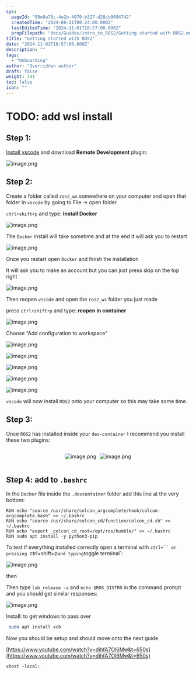 ```yaml
---
sys:
  pageId: "89e0a78c-4e2b-4070-b327-d28cb0694742"
  createdTime: "2024-08-21T00:24:00.000Z"
  lastEditedTime: "2024-11-01T18:57:00.000Z"
  propFilepath: "docs/Guides/intro_to_ROS2/Getting started with ROS2.md"
title: "Getting started with ROS2"
date: "2024-11-01T18:57:00.000Z"
description: ""
tags:
  - "Onboarding"
author: "Overridden author"
draft: false
weight: 141
toc: false
icon: ""
---
```


# TODO: add wsl install

## Step 1:

[Install vscode](https://code.visualstudio.com/download) and download **Remote Development** plugin:

![image.png](https://prod-files-secure.s3.us-west-2.amazonaws.com/d518164a-d88e-44d1-a4ee-3adb3bd8bce0/efb52993-1881-4a40-b95e-6f020334f022/image.png?X-Amz-Algorithm=AWS4-HMAC-SHA256&X-Amz-Content-Sha256=UNSIGNED-PAYLOAD&X-Amz-Credential=ASIAZI2LB466WNL6Z4R5%2F20250214%2Fus-west-2%2Fs3%2Faws4_request&X-Amz-Date=20250214T081028Z&X-Amz-Expires=3600&X-Amz-Security-Token=IQoJb3JpZ2luX2VjEAAaCXVzLXdlc3QtMiJHMEUCIQDY94Qc%2FA%2B91FkS%2F%2BD%2BzzWChoy4FgozXlcnbFzuhhWcWgIgW88c%2FpphbPGcS032fx5JxS3CkOceP9XK%2BagYZvdxEuYq%2FwMIKRAAGgw2Mzc0MjMxODM4MDUiDLsXWLgobxz5cRCITyrcA%2Bhx%2B7fu0vwIorPGI8kvoIiVeI9IsqPqjWZkGIyqfcd2dlHvU0eyq2etb03pL521J3nlsxmh49dcdNnJ%2FpgQXrx2ukR2a56zCSZObkWjDYD3KzHKYVKkDqr8jAom6WbwPi67Smrt7S57RGd6xr%2BfgYChvocSCYvztVYLiI2XbJMfEfK4T14zi58gGBEHwxVs0K09vliwFrI%2B%2BD5wOM2aRLtuADnvrX5LsCpwEGLItNxo0ZVxlRKXfDtqe2Zvo0h91yozg0Y6tT88oRggl2Pdgn9i%2BRN5OlzB5RMO454oZsTjm5SkUS9HaFfTsT7XPAMUMeGESI23hTsZinIvtBf9g5XQj09R1A183DamWcqP6b4C1xk0O24KZ472A9jRmHsLl%2BPJfqCHOsYqQWLiTIA%2Fi0cQ%2Bu2iN1dUWxC7LdPee6oXoI4l7KqUJ7%2BTGL258Z1MjM8viVVomUVNufv1AUY7KxCSC2V2R1Djun0wL21P9wUjij%2FATfkEX6ztecwJllereQj2PB429TLgwqiJ%2B4C2GnACKMkP4u2jYi5GUkoM0dD9Muw%2F0uTisuUcg7XS6DVw0ZNE%2FNcqwHu2pefdiZTbYK2ew%2FkZ7ACySx2fT2iBYG%2BV9gfyfPCr066fO%2BovMI%2Fqu70GOqUBm1mBlqFsLl5qFhSyByWwrH2YiQg5YQLdwxNRkUvGy%2F8Lfoio%2F6rUm6ZEbFWwJtCiID5N8XNoTfmeti6IDVbFoXBcgSEC4P7xygMznTK3s4PvwSdwlZDdeq3Dqv6Mv5%2BW6dVG7ZdGjmaa7neuC4cpXTwj%2FXF3OxucMix1dTZscAeJ%2BEetl5F5tZcuVTev7jzrlu9XC1jD5cj0bIzb%2FdjFLFttr4oy&X-Amz-Signature=9ef60b4f007198997806a84ae0920197f0dcf614ac19dc3bef190fe65de1c673&X-Amz-SignedHeaders=host&x-id=GetObject)

## Step 2:

Create a folder called `ros2_ws` somewhere on your computer and open that folder in `vscode` by going to File → open folder 

`ctrl+shift+p` and type: **Install Docker**

![image.png](https://prod-files-secure.s3.us-west-2.amazonaws.com/d518164a-d88e-44d1-a4ee-3adb3bd8bce0/2269dc0e-1cd5-47ff-bceb-c04ad9b2eab0/image.png?X-Amz-Algorithm=AWS4-HMAC-SHA256&X-Amz-Content-Sha256=UNSIGNED-PAYLOAD&X-Amz-Credential=ASIAZI2LB466WNL6Z4R5%2F20250214%2Fus-west-2%2Fs3%2Faws4_request&X-Amz-Date=20250214T081028Z&X-Amz-Expires=3600&X-Amz-Security-Token=IQoJb3JpZ2luX2VjEAAaCXVzLXdlc3QtMiJHMEUCIQDY94Qc%2FA%2B91FkS%2F%2BD%2BzzWChoy4FgozXlcnbFzuhhWcWgIgW88c%2FpphbPGcS032fx5JxS3CkOceP9XK%2BagYZvdxEuYq%2FwMIKRAAGgw2Mzc0MjMxODM4MDUiDLsXWLgobxz5cRCITyrcA%2Bhx%2B7fu0vwIorPGI8kvoIiVeI9IsqPqjWZkGIyqfcd2dlHvU0eyq2etb03pL521J3nlsxmh49dcdNnJ%2FpgQXrx2ukR2a56zCSZObkWjDYD3KzHKYVKkDqr8jAom6WbwPi67Smrt7S57RGd6xr%2BfgYChvocSCYvztVYLiI2XbJMfEfK4T14zi58gGBEHwxVs0K09vliwFrI%2B%2BD5wOM2aRLtuADnvrX5LsCpwEGLItNxo0ZVxlRKXfDtqe2Zvo0h91yozg0Y6tT88oRggl2Pdgn9i%2BRN5OlzB5RMO454oZsTjm5SkUS9HaFfTsT7XPAMUMeGESI23hTsZinIvtBf9g5XQj09R1A183DamWcqP6b4C1xk0O24KZ472A9jRmHsLl%2BPJfqCHOsYqQWLiTIA%2Fi0cQ%2Bu2iN1dUWxC7LdPee6oXoI4l7KqUJ7%2BTGL258Z1MjM8viVVomUVNufv1AUY7KxCSC2V2R1Djun0wL21P9wUjij%2FATfkEX6ztecwJllereQj2PB429TLgwqiJ%2B4C2GnACKMkP4u2jYi5GUkoM0dD9Muw%2F0uTisuUcg7XS6DVw0ZNE%2FNcqwHu2pefdiZTbYK2ew%2FkZ7ACySx2fT2iBYG%2BV9gfyfPCr066fO%2BovMI%2Fqu70GOqUBm1mBlqFsLl5qFhSyByWwrH2YiQg5YQLdwxNRkUvGy%2F8Lfoio%2F6rUm6ZEbFWwJtCiID5N8XNoTfmeti6IDVbFoXBcgSEC4P7xygMznTK3s4PvwSdwlZDdeq3Dqv6Mv5%2BW6dVG7ZdGjmaa7neuC4cpXTwj%2FXF3OxucMix1dTZscAeJ%2BEetl5F5tZcuVTev7jzrlu9XC1jD5cj0bIzb%2FdjFLFttr4oy&X-Amz-Signature=87847461bec795527ff1b1c2b0ce82cbcc4024424001bd9035ea761cadcf5c87&X-Amz-SignedHeaders=host&x-id=GetObject)

The `Docker` install will take sometime and at the end it will ask you to restart

![image.png](https://prod-files-secure.s3.us-west-2.amazonaws.com/d518164a-d88e-44d1-a4ee-3adb3bd8bce0/ed233f78-be33-4b1f-b89c-9c346c0e961e/image.png?X-Amz-Algorithm=AWS4-HMAC-SHA256&X-Amz-Content-Sha256=UNSIGNED-PAYLOAD&X-Amz-Credential=ASIAZI2LB466WNL6Z4R5%2F20250214%2Fus-west-2%2Fs3%2Faws4_request&X-Amz-Date=20250214T081028Z&X-Amz-Expires=3600&X-Amz-Security-Token=IQoJb3JpZ2luX2VjEAAaCXVzLXdlc3QtMiJHMEUCIQDY94Qc%2FA%2B91FkS%2F%2BD%2BzzWChoy4FgozXlcnbFzuhhWcWgIgW88c%2FpphbPGcS032fx5JxS3CkOceP9XK%2BagYZvdxEuYq%2FwMIKRAAGgw2Mzc0MjMxODM4MDUiDLsXWLgobxz5cRCITyrcA%2Bhx%2B7fu0vwIorPGI8kvoIiVeI9IsqPqjWZkGIyqfcd2dlHvU0eyq2etb03pL521J3nlsxmh49dcdNnJ%2FpgQXrx2ukR2a56zCSZObkWjDYD3KzHKYVKkDqr8jAom6WbwPi67Smrt7S57RGd6xr%2BfgYChvocSCYvztVYLiI2XbJMfEfK4T14zi58gGBEHwxVs0K09vliwFrI%2B%2BD5wOM2aRLtuADnvrX5LsCpwEGLItNxo0ZVxlRKXfDtqe2Zvo0h91yozg0Y6tT88oRggl2Pdgn9i%2BRN5OlzB5RMO454oZsTjm5SkUS9HaFfTsT7XPAMUMeGESI23hTsZinIvtBf9g5XQj09R1A183DamWcqP6b4C1xk0O24KZ472A9jRmHsLl%2BPJfqCHOsYqQWLiTIA%2Fi0cQ%2Bu2iN1dUWxC7LdPee6oXoI4l7KqUJ7%2BTGL258Z1MjM8viVVomUVNufv1AUY7KxCSC2V2R1Djun0wL21P9wUjij%2FATfkEX6ztecwJllereQj2PB429TLgwqiJ%2B4C2GnACKMkP4u2jYi5GUkoM0dD9Muw%2F0uTisuUcg7XS6DVw0ZNE%2FNcqwHu2pefdiZTbYK2ew%2FkZ7ACySx2fT2iBYG%2BV9gfyfPCr066fO%2BovMI%2Fqu70GOqUBm1mBlqFsLl5qFhSyByWwrH2YiQg5YQLdwxNRkUvGy%2F8Lfoio%2F6rUm6ZEbFWwJtCiID5N8XNoTfmeti6IDVbFoXBcgSEC4P7xygMznTK3s4PvwSdwlZDdeq3Dqv6Mv5%2BW6dVG7ZdGjmaa7neuC4cpXTwj%2FXF3OxucMix1dTZscAeJ%2BEetl5F5tZcuVTev7jzrlu9XC1jD5cj0bIzb%2FdjFLFttr4oy&X-Amz-Signature=0e8acdd1f6cc3428b62d489a746767214df0f535555600bb1421a77f289be3f3&X-Amz-SignedHeaders=host&x-id=GetObject)

Once you restart open `Docker` and finish the installation

It will ask you to make an account but you can just press skip on the top right

![image.png](https://prod-files-secure.s3.us-west-2.amazonaws.com/d518164a-d88e-44d1-a4ee-3adb3bd8bce0/21010ad9-1659-4fd9-9f59-9932a09b2a3d/image.png?X-Amz-Algorithm=AWS4-HMAC-SHA256&X-Amz-Content-Sha256=UNSIGNED-PAYLOAD&X-Amz-Credential=ASIAZI2LB466WNL6Z4R5%2F20250214%2Fus-west-2%2Fs3%2Faws4_request&X-Amz-Date=20250214T081028Z&X-Amz-Expires=3600&X-Amz-Security-Token=IQoJb3JpZ2luX2VjEAAaCXVzLXdlc3QtMiJHMEUCIQDY94Qc%2FA%2B91FkS%2F%2BD%2BzzWChoy4FgozXlcnbFzuhhWcWgIgW88c%2FpphbPGcS032fx5JxS3CkOceP9XK%2BagYZvdxEuYq%2FwMIKRAAGgw2Mzc0MjMxODM4MDUiDLsXWLgobxz5cRCITyrcA%2Bhx%2B7fu0vwIorPGI8kvoIiVeI9IsqPqjWZkGIyqfcd2dlHvU0eyq2etb03pL521J3nlsxmh49dcdNnJ%2FpgQXrx2ukR2a56zCSZObkWjDYD3KzHKYVKkDqr8jAom6WbwPi67Smrt7S57RGd6xr%2BfgYChvocSCYvztVYLiI2XbJMfEfK4T14zi58gGBEHwxVs0K09vliwFrI%2B%2BD5wOM2aRLtuADnvrX5LsCpwEGLItNxo0ZVxlRKXfDtqe2Zvo0h91yozg0Y6tT88oRggl2Pdgn9i%2BRN5OlzB5RMO454oZsTjm5SkUS9HaFfTsT7XPAMUMeGESI23hTsZinIvtBf9g5XQj09R1A183DamWcqP6b4C1xk0O24KZ472A9jRmHsLl%2BPJfqCHOsYqQWLiTIA%2Fi0cQ%2Bu2iN1dUWxC7LdPee6oXoI4l7KqUJ7%2BTGL258Z1MjM8viVVomUVNufv1AUY7KxCSC2V2R1Djun0wL21P9wUjij%2FATfkEX6ztecwJllereQj2PB429TLgwqiJ%2B4C2GnACKMkP4u2jYi5GUkoM0dD9Muw%2F0uTisuUcg7XS6DVw0ZNE%2FNcqwHu2pefdiZTbYK2ew%2FkZ7ACySx2fT2iBYG%2BV9gfyfPCr066fO%2BovMI%2Fqu70GOqUBm1mBlqFsLl5qFhSyByWwrH2YiQg5YQLdwxNRkUvGy%2F8Lfoio%2F6rUm6ZEbFWwJtCiID5N8XNoTfmeti6IDVbFoXBcgSEC4P7xygMznTK3s4PvwSdwlZDdeq3Dqv6Mv5%2BW6dVG7ZdGjmaa7neuC4cpXTwj%2FXF3OxucMix1dTZscAeJ%2BEetl5F5tZcuVTev7jzrlu9XC1jD5cj0bIzb%2FdjFLFttr4oy&X-Amz-Signature=25e27bacb31426fdd46027238c1eaa4d7d328a1ff82a2671b27561a603313e2c&X-Amz-SignedHeaders=host&x-id=GetObject)

Then reopen `vscode` and open the `ros2_ws` folder you just made

press `ctrl+shift+p` and type: **reopen in container**

![image.png](https://prod-files-secure.s3.us-west-2.amazonaws.com/d518164a-d88e-44d1-a4ee-3adb3bd8bce0/4e93b8c2-41ad-488c-8095-c74205196118/image.png?X-Amz-Algorithm=AWS4-HMAC-SHA256&X-Amz-Content-Sha256=UNSIGNED-PAYLOAD&X-Amz-Credential=ASIAZI2LB466WNL6Z4R5%2F20250214%2Fus-west-2%2Fs3%2Faws4_request&X-Amz-Date=20250214T081028Z&X-Amz-Expires=3600&X-Amz-Security-Token=IQoJb3JpZ2luX2VjEAAaCXVzLXdlc3QtMiJHMEUCIQDY94Qc%2FA%2B91FkS%2F%2BD%2BzzWChoy4FgozXlcnbFzuhhWcWgIgW88c%2FpphbPGcS032fx5JxS3CkOceP9XK%2BagYZvdxEuYq%2FwMIKRAAGgw2Mzc0MjMxODM4MDUiDLsXWLgobxz5cRCITyrcA%2Bhx%2B7fu0vwIorPGI8kvoIiVeI9IsqPqjWZkGIyqfcd2dlHvU0eyq2etb03pL521J3nlsxmh49dcdNnJ%2FpgQXrx2ukR2a56zCSZObkWjDYD3KzHKYVKkDqr8jAom6WbwPi67Smrt7S57RGd6xr%2BfgYChvocSCYvztVYLiI2XbJMfEfK4T14zi58gGBEHwxVs0K09vliwFrI%2B%2BD5wOM2aRLtuADnvrX5LsCpwEGLItNxo0ZVxlRKXfDtqe2Zvo0h91yozg0Y6tT88oRggl2Pdgn9i%2BRN5OlzB5RMO454oZsTjm5SkUS9HaFfTsT7XPAMUMeGESI23hTsZinIvtBf9g5XQj09R1A183DamWcqP6b4C1xk0O24KZ472A9jRmHsLl%2BPJfqCHOsYqQWLiTIA%2Fi0cQ%2Bu2iN1dUWxC7LdPee6oXoI4l7KqUJ7%2BTGL258Z1MjM8viVVomUVNufv1AUY7KxCSC2V2R1Djun0wL21P9wUjij%2FATfkEX6ztecwJllereQj2PB429TLgwqiJ%2B4C2GnACKMkP4u2jYi5GUkoM0dD9Muw%2F0uTisuUcg7XS6DVw0ZNE%2FNcqwHu2pefdiZTbYK2ew%2FkZ7ACySx2fT2iBYG%2BV9gfyfPCr066fO%2BovMI%2Fqu70GOqUBm1mBlqFsLl5qFhSyByWwrH2YiQg5YQLdwxNRkUvGy%2F8Lfoio%2F6rUm6ZEbFWwJtCiID5N8XNoTfmeti6IDVbFoXBcgSEC4P7xygMznTK3s4PvwSdwlZDdeq3Dqv6Mv5%2BW6dVG7ZdGjmaa7neuC4cpXTwj%2FXF3OxucMix1dTZscAeJ%2BEetl5F5tZcuVTev7jzrlu9XC1jD5cj0bIzb%2FdjFLFttr4oy&X-Amz-Signature=d91c664dfc4bfb84babd53554be333133523e58d401bad46922af12de90d6969&X-Amz-SignedHeaders=host&x-id=GetObject)

Choose “Add configuration to workspace”

![image.png](https://prod-files-secure.s3.us-west-2.amazonaws.com/d518164a-d88e-44d1-a4ee-3adb3bd8bce0/9560b282-5060-4989-ba37-97e7b2c22476/image.png?X-Amz-Algorithm=AWS4-HMAC-SHA256&X-Amz-Content-Sha256=UNSIGNED-PAYLOAD&X-Amz-Credential=ASIAZI2LB466WNL6Z4R5%2F20250214%2Fus-west-2%2Fs3%2Faws4_request&X-Amz-Date=20250214T081028Z&X-Amz-Expires=3600&X-Amz-Security-Token=IQoJb3JpZ2luX2VjEAAaCXVzLXdlc3QtMiJHMEUCIQDY94Qc%2FA%2B91FkS%2F%2BD%2BzzWChoy4FgozXlcnbFzuhhWcWgIgW88c%2FpphbPGcS032fx5JxS3CkOceP9XK%2BagYZvdxEuYq%2FwMIKRAAGgw2Mzc0MjMxODM4MDUiDLsXWLgobxz5cRCITyrcA%2Bhx%2B7fu0vwIorPGI8kvoIiVeI9IsqPqjWZkGIyqfcd2dlHvU0eyq2etb03pL521J3nlsxmh49dcdNnJ%2FpgQXrx2ukR2a56zCSZObkWjDYD3KzHKYVKkDqr8jAom6WbwPi67Smrt7S57RGd6xr%2BfgYChvocSCYvztVYLiI2XbJMfEfK4T14zi58gGBEHwxVs0K09vliwFrI%2B%2BD5wOM2aRLtuADnvrX5LsCpwEGLItNxo0ZVxlRKXfDtqe2Zvo0h91yozg0Y6tT88oRggl2Pdgn9i%2BRN5OlzB5RMO454oZsTjm5SkUS9HaFfTsT7XPAMUMeGESI23hTsZinIvtBf9g5XQj09R1A183DamWcqP6b4C1xk0O24KZ472A9jRmHsLl%2BPJfqCHOsYqQWLiTIA%2Fi0cQ%2Bu2iN1dUWxC7LdPee6oXoI4l7KqUJ7%2BTGL258Z1MjM8viVVomUVNufv1AUY7KxCSC2V2R1Djun0wL21P9wUjij%2FATfkEX6ztecwJllereQj2PB429TLgwqiJ%2B4C2GnACKMkP4u2jYi5GUkoM0dD9Muw%2F0uTisuUcg7XS6DVw0ZNE%2FNcqwHu2pefdiZTbYK2ew%2FkZ7ACySx2fT2iBYG%2BV9gfyfPCr066fO%2BovMI%2Fqu70GOqUBm1mBlqFsLl5qFhSyByWwrH2YiQg5YQLdwxNRkUvGy%2F8Lfoio%2F6rUm6ZEbFWwJtCiID5N8XNoTfmeti6IDVbFoXBcgSEC4P7xygMznTK3s4PvwSdwlZDdeq3Dqv6Mv5%2BW6dVG7ZdGjmaa7neuC4cpXTwj%2FXF3OxucMix1dTZscAeJ%2BEetl5F5tZcuVTev7jzrlu9XC1jD5cj0bIzb%2FdjFLFttr4oy&X-Amz-Signature=733575a2e3cd370b7749e3fb432094c3afa474d5f0de492b0f8102ad60a7b4d6&X-Amz-SignedHeaders=host&x-id=GetObject)

![image.png](https://prod-files-secure.s3.us-west-2.amazonaws.com/d518164a-d88e-44d1-a4ee-3adb3bd8bce0/2ee63f81-886b-48e8-a553-dc6e5eac99e4/image.png?X-Amz-Algorithm=AWS4-HMAC-SHA256&X-Amz-Content-Sha256=UNSIGNED-PAYLOAD&X-Amz-Credential=ASIAZI2LB466WNL6Z4R5%2F20250214%2Fus-west-2%2Fs3%2Faws4_request&X-Amz-Date=20250214T081028Z&X-Amz-Expires=3600&X-Amz-Security-Token=IQoJb3JpZ2luX2VjEAAaCXVzLXdlc3QtMiJHMEUCIQDY94Qc%2FA%2B91FkS%2F%2BD%2BzzWChoy4FgozXlcnbFzuhhWcWgIgW88c%2FpphbPGcS032fx5JxS3CkOceP9XK%2BagYZvdxEuYq%2FwMIKRAAGgw2Mzc0MjMxODM4MDUiDLsXWLgobxz5cRCITyrcA%2Bhx%2B7fu0vwIorPGI8kvoIiVeI9IsqPqjWZkGIyqfcd2dlHvU0eyq2etb03pL521J3nlsxmh49dcdNnJ%2FpgQXrx2ukR2a56zCSZObkWjDYD3KzHKYVKkDqr8jAom6WbwPi67Smrt7S57RGd6xr%2BfgYChvocSCYvztVYLiI2XbJMfEfK4T14zi58gGBEHwxVs0K09vliwFrI%2B%2BD5wOM2aRLtuADnvrX5LsCpwEGLItNxo0ZVxlRKXfDtqe2Zvo0h91yozg0Y6tT88oRggl2Pdgn9i%2BRN5OlzB5RMO454oZsTjm5SkUS9HaFfTsT7XPAMUMeGESI23hTsZinIvtBf9g5XQj09R1A183DamWcqP6b4C1xk0O24KZ472A9jRmHsLl%2BPJfqCHOsYqQWLiTIA%2Fi0cQ%2Bu2iN1dUWxC7LdPee6oXoI4l7KqUJ7%2BTGL258Z1MjM8viVVomUVNufv1AUY7KxCSC2V2R1Djun0wL21P9wUjij%2FATfkEX6ztecwJllereQj2PB429TLgwqiJ%2B4C2GnACKMkP4u2jYi5GUkoM0dD9Muw%2F0uTisuUcg7XS6DVw0ZNE%2FNcqwHu2pefdiZTbYK2ew%2FkZ7ACySx2fT2iBYG%2BV9gfyfPCr066fO%2BovMI%2Fqu70GOqUBm1mBlqFsLl5qFhSyByWwrH2YiQg5YQLdwxNRkUvGy%2F8Lfoio%2F6rUm6ZEbFWwJtCiID5N8XNoTfmeti6IDVbFoXBcgSEC4P7xygMznTK3s4PvwSdwlZDdeq3Dqv6Mv5%2BW6dVG7ZdGjmaa7neuC4cpXTwj%2FXF3OxucMix1dTZscAeJ%2BEetl5F5tZcuVTev7jzrlu9XC1jD5cj0bIzb%2FdjFLFttr4oy&X-Amz-Signature=6b59018a522635d7687b0ee0ba1ac01186afc6f3bcc867263c8cb01fd7097512&X-Amz-SignedHeaders=host&x-id=GetObject)

![image.png](https://prod-files-secure.s3.us-west-2.amazonaws.com/d518164a-d88e-44d1-a4ee-3adb3bd8bce0/ae1580b2-b048-407e-aed9-b584224a7a04/image.png?X-Amz-Algorithm=AWS4-HMAC-SHA256&X-Amz-Content-Sha256=UNSIGNED-PAYLOAD&X-Amz-Credential=ASIAZI2LB466WNL6Z4R5%2F20250214%2Fus-west-2%2Fs3%2Faws4_request&X-Amz-Date=20250214T081028Z&X-Amz-Expires=3600&X-Amz-Security-Token=IQoJb3JpZ2luX2VjEAAaCXVzLXdlc3QtMiJHMEUCIQDY94Qc%2FA%2B91FkS%2F%2BD%2BzzWChoy4FgozXlcnbFzuhhWcWgIgW88c%2FpphbPGcS032fx5JxS3CkOceP9XK%2BagYZvdxEuYq%2FwMIKRAAGgw2Mzc0MjMxODM4MDUiDLsXWLgobxz5cRCITyrcA%2Bhx%2B7fu0vwIorPGI8kvoIiVeI9IsqPqjWZkGIyqfcd2dlHvU0eyq2etb03pL521J3nlsxmh49dcdNnJ%2FpgQXrx2ukR2a56zCSZObkWjDYD3KzHKYVKkDqr8jAom6WbwPi67Smrt7S57RGd6xr%2BfgYChvocSCYvztVYLiI2XbJMfEfK4T14zi58gGBEHwxVs0K09vliwFrI%2B%2BD5wOM2aRLtuADnvrX5LsCpwEGLItNxo0ZVxlRKXfDtqe2Zvo0h91yozg0Y6tT88oRggl2Pdgn9i%2BRN5OlzB5RMO454oZsTjm5SkUS9HaFfTsT7XPAMUMeGESI23hTsZinIvtBf9g5XQj09R1A183DamWcqP6b4C1xk0O24KZ472A9jRmHsLl%2BPJfqCHOsYqQWLiTIA%2Fi0cQ%2Bu2iN1dUWxC7LdPee6oXoI4l7KqUJ7%2BTGL258Z1MjM8viVVomUVNufv1AUY7KxCSC2V2R1Djun0wL21P9wUjij%2FATfkEX6ztecwJllereQj2PB429TLgwqiJ%2B4C2GnACKMkP4u2jYi5GUkoM0dD9Muw%2F0uTisuUcg7XS6DVw0ZNE%2FNcqwHu2pefdiZTbYK2ew%2FkZ7ACySx2fT2iBYG%2BV9gfyfPCr066fO%2BovMI%2Fqu70GOqUBm1mBlqFsLl5qFhSyByWwrH2YiQg5YQLdwxNRkUvGy%2F8Lfoio%2F6rUm6ZEbFWwJtCiID5N8XNoTfmeti6IDVbFoXBcgSEC4P7xygMznTK3s4PvwSdwlZDdeq3Dqv6Mv5%2BW6dVG7ZdGjmaa7neuC4cpXTwj%2FXF3OxucMix1dTZscAeJ%2BEetl5F5tZcuVTev7jzrlu9XC1jD5cj0bIzb%2FdjFLFttr4oy&X-Amz-Signature=a0a423fe72213dbc1c690750c3d9a3b083782291ed936469f8d34945abf688d1&X-Amz-SignedHeaders=host&x-id=GetObject)

![image.png](https://prod-files-secure.s3.us-west-2.amazonaws.com/d518164a-d88e-44d1-a4ee-3adb3bd8bce0/53255b28-f75e-430f-b9e3-c0ac8577e42b/image.png?X-Amz-Algorithm=AWS4-HMAC-SHA256&X-Amz-Content-Sha256=UNSIGNED-PAYLOAD&X-Amz-Credential=ASIAZI2LB466WNL6Z4R5%2F20250214%2Fus-west-2%2Fs3%2Faws4_request&X-Amz-Date=20250214T081028Z&X-Amz-Expires=3600&X-Amz-Security-Token=IQoJb3JpZ2luX2VjEAAaCXVzLXdlc3QtMiJHMEUCIQDY94Qc%2FA%2B91FkS%2F%2BD%2BzzWChoy4FgozXlcnbFzuhhWcWgIgW88c%2FpphbPGcS032fx5JxS3CkOceP9XK%2BagYZvdxEuYq%2FwMIKRAAGgw2Mzc0MjMxODM4MDUiDLsXWLgobxz5cRCITyrcA%2Bhx%2B7fu0vwIorPGI8kvoIiVeI9IsqPqjWZkGIyqfcd2dlHvU0eyq2etb03pL521J3nlsxmh49dcdNnJ%2FpgQXrx2ukR2a56zCSZObkWjDYD3KzHKYVKkDqr8jAom6WbwPi67Smrt7S57RGd6xr%2BfgYChvocSCYvztVYLiI2XbJMfEfK4T14zi58gGBEHwxVs0K09vliwFrI%2B%2BD5wOM2aRLtuADnvrX5LsCpwEGLItNxo0ZVxlRKXfDtqe2Zvo0h91yozg0Y6tT88oRggl2Pdgn9i%2BRN5OlzB5RMO454oZsTjm5SkUS9HaFfTsT7XPAMUMeGESI23hTsZinIvtBf9g5XQj09R1A183DamWcqP6b4C1xk0O24KZ472A9jRmHsLl%2BPJfqCHOsYqQWLiTIA%2Fi0cQ%2Bu2iN1dUWxC7LdPee6oXoI4l7KqUJ7%2BTGL258Z1MjM8viVVomUVNufv1AUY7KxCSC2V2R1Djun0wL21P9wUjij%2FATfkEX6ztecwJllereQj2PB429TLgwqiJ%2B4C2GnACKMkP4u2jYi5GUkoM0dD9Muw%2F0uTisuUcg7XS6DVw0ZNE%2FNcqwHu2pefdiZTbYK2ew%2FkZ7ACySx2fT2iBYG%2BV9gfyfPCr066fO%2BovMI%2Fqu70GOqUBm1mBlqFsLl5qFhSyByWwrH2YiQg5YQLdwxNRkUvGy%2F8Lfoio%2F6rUm6ZEbFWwJtCiID5N8XNoTfmeti6IDVbFoXBcgSEC4P7xygMznTK3s4PvwSdwlZDdeq3Dqv6Mv5%2BW6dVG7ZdGjmaa7neuC4cpXTwj%2FXF3OxucMix1dTZscAeJ%2BEetl5F5tZcuVTev7jzrlu9XC1jD5cj0bIzb%2FdjFLFttr4oy&X-Amz-Signature=b286578333059aa27adda2e724956dbebe868e4e977212e4fe9e125caa28713f&X-Amz-SignedHeaders=host&x-id=GetObject)

![image.png](https://prod-files-secure.s3.us-west-2.amazonaws.com/d518164a-d88e-44d1-a4ee-3adb3bd8bce0/7c562767-5af9-4ffb-97d1-327bcdf4ee00/image.png?X-Amz-Algorithm=AWS4-HMAC-SHA256&X-Amz-Content-Sha256=UNSIGNED-PAYLOAD&X-Amz-Credential=ASIAZI2LB466WNL6Z4R5%2F20250214%2Fus-west-2%2Fs3%2Faws4_request&X-Amz-Date=20250214T081028Z&X-Amz-Expires=3600&X-Amz-Security-Token=IQoJb3JpZ2luX2VjEAAaCXVzLXdlc3QtMiJHMEUCIQDY94Qc%2FA%2B91FkS%2F%2BD%2BzzWChoy4FgozXlcnbFzuhhWcWgIgW88c%2FpphbPGcS032fx5JxS3CkOceP9XK%2BagYZvdxEuYq%2FwMIKRAAGgw2Mzc0MjMxODM4MDUiDLsXWLgobxz5cRCITyrcA%2Bhx%2B7fu0vwIorPGI8kvoIiVeI9IsqPqjWZkGIyqfcd2dlHvU0eyq2etb03pL521J3nlsxmh49dcdNnJ%2FpgQXrx2ukR2a56zCSZObkWjDYD3KzHKYVKkDqr8jAom6WbwPi67Smrt7S57RGd6xr%2BfgYChvocSCYvztVYLiI2XbJMfEfK4T14zi58gGBEHwxVs0K09vliwFrI%2B%2BD5wOM2aRLtuADnvrX5LsCpwEGLItNxo0ZVxlRKXfDtqe2Zvo0h91yozg0Y6tT88oRggl2Pdgn9i%2BRN5OlzB5RMO454oZsTjm5SkUS9HaFfTsT7XPAMUMeGESI23hTsZinIvtBf9g5XQj09R1A183DamWcqP6b4C1xk0O24KZ472A9jRmHsLl%2BPJfqCHOsYqQWLiTIA%2Fi0cQ%2Bu2iN1dUWxC7LdPee6oXoI4l7KqUJ7%2BTGL258Z1MjM8viVVomUVNufv1AUY7KxCSC2V2R1Djun0wL21P9wUjij%2FATfkEX6ztecwJllereQj2PB429TLgwqiJ%2B4C2GnACKMkP4u2jYi5GUkoM0dD9Muw%2F0uTisuUcg7XS6DVw0ZNE%2FNcqwHu2pefdiZTbYK2ew%2FkZ7ACySx2fT2iBYG%2BV9gfyfPCr066fO%2BovMI%2Fqu70GOqUBm1mBlqFsLl5qFhSyByWwrH2YiQg5YQLdwxNRkUvGy%2F8Lfoio%2F6rUm6ZEbFWwJtCiID5N8XNoTfmeti6IDVbFoXBcgSEC4P7xygMznTK3s4PvwSdwlZDdeq3Dqv6Mv5%2BW6dVG7ZdGjmaa7neuC4cpXTwj%2FXF3OxucMix1dTZscAeJ%2BEetl5F5tZcuVTev7jzrlu9XC1jD5cj0bIzb%2FdjFLFttr4oy&X-Amz-Signature=4da49bd5b899eb17b5b55e0b7fa558d3a73d31082c11fbe0c6f323490c7e6c0e&X-Amz-SignedHeaders=host&x-id=GetObject)

`vscode` will now install `ROS2` onto your computer so this may take some time.

## Step 3:

Once `ROS2` has installed inside your `dev-container` I recommend you install these two plugins:

<div style="display: flex;flex-direction: row; column-gap:10px; max-width: 630px;justify-content: center;">
<div>

![image.png](https://prod-files-secure.s3.us-west-2.amazonaws.com/d518164a-d88e-44d1-a4ee-3adb3bd8bce0/3fc3d550-5a54-4ba1-ba6b-faa01cdb7369/image.png?X-Amz-Algorithm=AWS4-HMAC-SHA256&X-Amz-Content-Sha256=UNSIGNED-PAYLOAD&X-Amz-Credential=ASIAZI2LB466Y36MDK5S%2F20250214%2Fus-west-2%2Fs3%2Faws4_request&X-Amz-Date=20250214T081031Z&X-Amz-Expires=3600&X-Amz-Security-Token=IQoJb3JpZ2luX2VjEAAaCXVzLXdlc3QtMiJIMEYCIQCCG071WfcJGjgk%2FrCNVJp62BNX5F%2BfRCnhP8Jr6k%2FRrgIhAOpXVDA74vkiN%2FjU34ZXXrLJpBBIACtaX4%2B9RDZ5i%2BaEKv8DCCkQABoMNjM3NDIzMTgzODA1IgzTeEghDFshpUDkdjUq3APdIUhG9YCrPRTAK9tZ7wb6by%2BcZjfKBWaBxHaD6POD7qB8d1edFp6%2FuZYoLZgRGAU%2BrVtGhzNTU47ynL4KlRkQMw0Sii%2BJSZJdfF0Gp4gG0l3InK%2FWhtMUm7ZZ3eaUCPYlQ1hZkJxucw9oQHQbqHTjtwp1ZjHolW6Owz6xXEe6CINrw8NL%2BgqgaXI1mCb8edz0WHsL7fRVo5cR3mNzeOfE5lh0SlTeXjc%2BMitqu%2B2NEl6QSvjnZDzsJJh9cyAoc2gN1TGEfIu%2BqWqLvafO3Whb5npz9%2Fp0qzhjxHy04ZhaYXWX694AatHmZXHJU%2FyoSK1GJ5hvGTPVs9DBHOXn%2FlROjBSpwPPmGUYbt0GVh%2FYLC15AfryQxjdaXF4Ldx%2FNpxop1lIsn8N3KJxpwQBsKzxqQKC1nozsj25MaSOmCFsqCv8EUkV49MywrrlAMnjKLSdgMfklO6vdLmABWklm1hmlh8Ekr%2BlS%2FrI8ifRDaArGnGyjeUnalKSay4Q7R0ojMvKNKCMWQSif3I5VcX%2FzYm4ei%2BKGhpn5dMetqpIRvjkWLtPYS64GvUcfDSO6EqHOsIfW8CE37bFCBjBvheKfhwJ%2BSXtAR32hEObfmkCKVelib9cRWIcel77WclaZkDDO6ru9BjqkAUYz0GZWBrmZVfGgnw8JomyREOFuxPuF5%2FHs94l%2FEsNUIEZC%2Fy0%2FY%2FcbUbYtoobFcitvK3mHwnzdkSKL9mm3IrHkeIdOHNX2M4o04Jf%2BxII2svj2ykGn0PYu1ZND7MKKS2yeua3BfX%2FCq3kWhpR8PfELf5gR7gKWDZq66OqYT6dniw%2Bp0sJEzQT5kKM1SkAzygWIVFKrFPH3SvuBXeNO1A1oD4AJ&X-Amz-Signature=2550f227e056eb7e4dfe98f95ba4392a22f059644fd201b9b93b8a95369acedf&X-Amz-SignedHeaders=host&x-id=GetObject)

</div>
<div>

![image.png](https://prod-files-secure.s3.us-west-2.amazonaws.com/d518164a-d88e-44d1-a4ee-3adb3bd8bce0/d994cc66-13c2-4093-a5a3-f84cf4601a82/image.png?X-Amz-Algorithm=AWS4-HMAC-SHA256&X-Amz-Content-Sha256=UNSIGNED-PAYLOAD&X-Amz-Credential=ASIAZI2LB466SHHC3XCZ%2F20250214%2Fus-west-2%2Fs3%2Faws4_request&X-Amz-Date=20250214T081031Z&X-Amz-Expires=3600&X-Amz-Security-Token=IQoJb3JpZ2luX2VjEAAaCXVzLXdlc3QtMiJHMEUCIQC28D1MwZO8Ro3brFA%2FQvdxqq3hsYm3pH6qdlTXFseCyQIgYX9GjzC6G9VHtaF3Az3S13M7qKUTIWCUVGPIoYEA1Z0q%2FwMIKRAAGgw2Mzc0MjMxODM4MDUiDDBrzc35id%2BYuFMGqCrcA%2FPxRG9xgvr%2FckN%2FDMqw2PwUqxau36MF2jXkRnoos8U4BpTHRwJpyQzfJCUp7186xvWOxqiDOyA5wtrs98pgWhwejWR0S3pHVCE0%2Bnqmvgb7UyirE2Ozt%2FikSKNc5IIhPCTFx4v%2FGl0G1Y6DUPlpYvSjAvo0lMLIvUtVAipwS2DWuuLrkN7NisDlOhmpmkR3NITD94EfrHt5SHOaCOSNYMjFD5gxYf%2FB9DfYeYJZdGRnwmlKrgm8tIENGe6U1nLDtjbDV8Fgz8yV25xxmmdB93epoSQJoBTajuBhHzetLLsXqGy%2FtITlYqDL1y7Uz%2F1vCFgcfn%2Bw8yQgeZwEDU6EJmDK0%2BpQTIS%2BCh81BU3sXAU5bci5dnCydYI6Cic2t5KbOpW1aGq5PZjD%2FsLduokicl10URRyU3zT44Xd4OD1Jj75VcK7mIzccR3Br3aHqL7Q4vIjzJdM1AvMyGxCYXQC3T4WS1dNmBCy7LQE33nw3JOrTVraVa%2BGeAYMWeIjJinLUVD%2BDb3Z%2BzMQxLmEWxttJEWFOJE5JUks3p1gw1KkixqcCyiUPLoU70%2FWeLVnzGkGw6riBuDy3fB4baQ%2B%2FpSZO9hM9xwrXlTqeaGX2eETE%2Fwaxqp%2FtOWt0A4gMZTTMM7pu70GOqUBqhtBMuwvuWsYA2iMKn91QMjuzF6BUNUaewJATM40NOf9Zf%2FJrdl4zgCsEizwS7SsK5LWX%2FOSuYpK0z%2FJMo2hMdFB1WH6oNEDAPliXha%2FkilalBzHPj%2BSSSztGY1Uxsqg%2BAvZ83gf4hMBPKg6HHOqYg3ED6Iw3duB84KOp4cz3KVmS9OSmjL9RM72QAs0Xma5Jk3zHQUlOV2pki0OvdKVDybAdZQN&X-Amz-Signature=ed3101c8271236c4ee18df59748a5b44bb551becc062199e6bc616d2df93a240&X-Amz-SignedHeaders=host&x-id=GetObject)

</div>
</div>

## Step 4: add to `.bashrc`

In the `Docker` file inside the `.devcontainer` folder add this line at the very bottom: 

```docker
RUN echo "source /usr/share/colcon_argcomplete/hook/colcon-argcomplete.bash" >> ~/.bashrc
RUN echo "source /usr/share/colcon_cd/function/colcon_cd.sh" >> ~/.bashrc
RUN echo "export _colcon_cd_root=/opt/ros/humble/" >> ~/.bashrc
RUN sudo apt install -y python3-pip 
```

To test if everything installed correctly open a terminal with `ctrl+`` or pressing `ctrl+shift+p` and typing `toggle terminal`:

![image.png](https://prod-files-secure.s3.us-west-2.amazonaws.com/d518164a-d88e-44d1-a4ee-3adb3bd8bce0/6a4943d8-b04e-4c02-9a58-775f3384d1a5/image.png?X-Amz-Algorithm=AWS4-HMAC-SHA256&X-Amz-Content-Sha256=UNSIGNED-PAYLOAD&X-Amz-Credential=ASIAZI2LB466WNL6Z4R5%2F20250214%2Fus-west-2%2Fs3%2Faws4_request&X-Amz-Date=20250214T081028Z&X-Amz-Expires=3600&X-Amz-Security-Token=IQoJb3JpZ2luX2VjEAAaCXVzLXdlc3QtMiJHMEUCIQDY94Qc%2FA%2B91FkS%2F%2BD%2BzzWChoy4FgozXlcnbFzuhhWcWgIgW88c%2FpphbPGcS032fx5JxS3CkOceP9XK%2BagYZvdxEuYq%2FwMIKRAAGgw2Mzc0MjMxODM4MDUiDLsXWLgobxz5cRCITyrcA%2Bhx%2B7fu0vwIorPGI8kvoIiVeI9IsqPqjWZkGIyqfcd2dlHvU0eyq2etb03pL521J3nlsxmh49dcdNnJ%2FpgQXrx2ukR2a56zCSZObkWjDYD3KzHKYVKkDqr8jAom6WbwPi67Smrt7S57RGd6xr%2BfgYChvocSCYvztVYLiI2XbJMfEfK4T14zi58gGBEHwxVs0K09vliwFrI%2B%2BD5wOM2aRLtuADnvrX5LsCpwEGLItNxo0ZVxlRKXfDtqe2Zvo0h91yozg0Y6tT88oRggl2Pdgn9i%2BRN5OlzB5RMO454oZsTjm5SkUS9HaFfTsT7XPAMUMeGESI23hTsZinIvtBf9g5XQj09R1A183DamWcqP6b4C1xk0O24KZ472A9jRmHsLl%2BPJfqCHOsYqQWLiTIA%2Fi0cQ%2Bu2iN1dUWxC7LdPee6oXoI4l7KqUJ7%2BTGL258Z1MjM8viVVomUVNufv1AUY7KxCSC2V2R1Djun0wL21P9wUjij%2FATfkEX6ztecwJllereQj2PB429TLgwqiJ%2B4C2GnACKMkP4u2jYi5GUkoM0dD9Muw%2F0uTisuUcg7XS6DVw0ZNE%2FNcqwHu2pefdiZTbYK2ew%2FkZ7ACySx2fT2iBYG%2BV9gfyfPCr066fO%2BovMI%2Fqu70GOqUBm1mBlqFsLl5qFhSyByWwrH2YiQg5YQLdwxNRkUvGy%2F8Lfoio%2F6rUm6ZEbFWwJtCiID5N8XNoTfmeti6IDVbFoXBcgSEC4P7xygMznTK3s4PvwSdwlZDdeq3Dqv6Mv5%2BW6dVG7ZdGjmaa7neuC4cpXTwj%2FXF3OxucMix1dTZscAeJ%2BEetl5F5tZcuVTev7jzrlu9XC1jD5cj0bIzb%2FdjFLFttr4oy&X-Amz-Signature=ebcf2688e37702b378ec53b2cbdf9f8426b7d76b9840991eac37a147da129806&X-Amz-SignedHeaders=host&x-id=GetObject)

then 

Then type `lsb_release -a` and `echo $ROS_DISTRO` in the command prompt and you should get similar responses:

![image.png](https://prod-files-secure.s3.us-west-2.amazonaws.com/d518164a-d88e-44d1-a4ee-3adb3bd8bce0/3e635dec-a805-4e85-8b9e-d000e5b71a4e/image.png?X-Amz-Algorithm=AWS4-HMAC-SHA256&X-Amz-Content-Sha256=UNSIGNED-PAYLOAD&X-Amz-Credential=ASIAZI2LB466WNL6Z4R5%2F20250214%2Fus-west-2%2Fs3%2Faws4_request&X-Amz-Date=20250214T081028Z&X-Amz-Expires=3600&X-Amz-Security-Token=IQoJb3JpZ2luX2VjEAAaCXVzLXdlc3QtMiJHMEUCIQDY94Qc%2FA%2B91FkS%2F%2BD%2BzzWChoy4FgozXlcnbFzuhhWcWgIgW88c%2FpphbPGcS032fx5JxS3CkOceP9XK%2BagYZvdxEuYq%2FwMIKRAAGgw2Mzc0MjMxODM4MDUiDLsXWLgobxz5cRCITyrcA%2Bhx%2B7fu0vwIorPGI8kvoIiVeI9IsqPqjWZkGIyqfcd2dlHvU0eyq2etb03pL521J3nlsxmh49dcdNnJ%2FpgQXrx2ukR2a56zCSZObkWjDYD3KzHKYVKkDqr8jAom6WbwPi67Smrt7S57RGd6xr%2BfgYChvocSCYvztVYLiI2XbJMfEfK4T14zi58gGBEHwxVs0K09vliwFrI%2B%2BD5wOM2aRLtuADnvrX5LsCpwEGLItNxo0ZVxlRKXfDtqe2Zvo0h91yozg0Y6tT88oRggl2Pdgn9i%2BRN5OlzB5RMO454oZsTjm5SkUS9HaFfTsT7XPAMUMeGESI23hTsZinIvtBf9g5XQj09R1A183DamWcqP6b4C1xk0O24KZ472A9jRmHsLl%2BPJfqCHOsYqQWLiTIA%2Fi0cQ%2Bu2iN1dUWxC7LdPee6oXoI4l7KqUJ7%2BTGL258Z1MjM8viVVomUVNufv1AUY7KxCSC2V2R1Djun0wL21P9wUjij%2FATfkEX6ztecwJllereQj2PB429TLgwqiJ%2B4C2GnACKMkP4u2jYi5GUkoM0dD9Muw%2F0uTisuUcg7XS6DVw0ZNE%2FNcqwHu2pefdiZTbYK2ew%2FkZ7ACySx2fT2iBYG%2BV9gfyfPCr066fO%2BovMI%2Fqu70GOqUBm1mBlqFsLl5qFhSyByWwrH2YiQg5YQLdwxNRkUvGy%2F8Lfoio%2F6rUm6ZEbFWwJtCiID5N8XNoTfmeti6IDVbFoXBcgSEC4P7xygMznTK3s4PvwSdwlZDdeq3Dqv6Mv5%2BW6dVG7ZdGjmaa7neuC4cpXTwj%2FXF3OxucMix1dTZscAeJ%2BEetl5F5tZcuVTev7jzrlu9XC1jD5cj0bIzb%2FdjFLFttr4oy&X-Amz-Signature=dfa0b48f35c6bd8e3aa83db39bff1e4ec3bc321a91a572026ceecf1bdbe63d60&X-Amz-SignedHeaders=host&x-id=GetObject)

Install:  to get windows to pass over

```bash
 sudo apt install xcb
```

Now you should be setup and should move onto the next guide 

[https://www.youtube.com/watch?v=dihfA7Ol6Mw&t=650s](https://www.youtube.com/watch?v=dihfA7Ol6Mw&t=650s)

```python
xhost +local:
```
